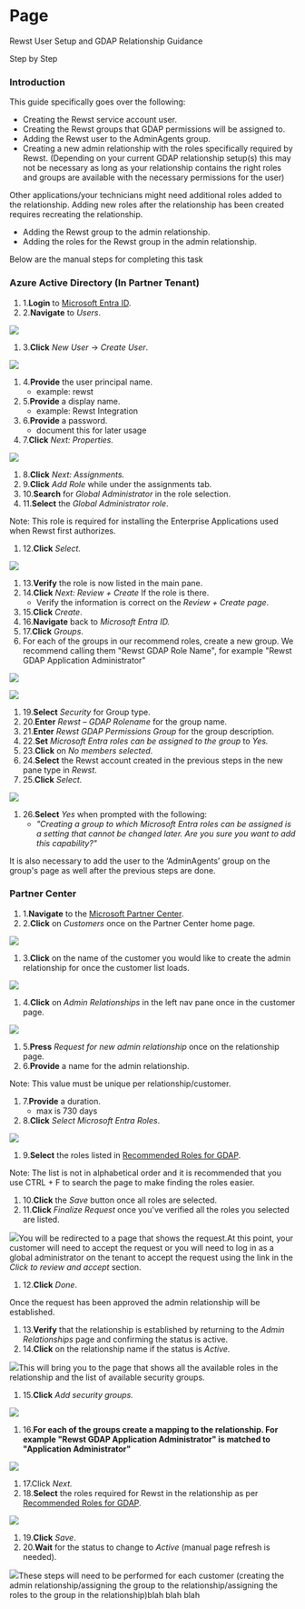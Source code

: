 # Page

Rewst User Setup and GDAP Relationship Guidance

Step by Step

### Introduction <a href="#introduction" id="introduction"></a>

This guide specifically goes over the following:

* Creating the Rewst service account user.
* Creating the Rewst groups that GDAP permissions will be assigned to.
* Adding the Rewst user to the AdminAgents group.
* Creating a new admin relationship with the roles specifically required by Rewst. (Depending on your current GDAP relationship setup(s) this may not be necessary as long as your relationship contains the right roles and groups are available with the necessary permissions for the user)

Other applications/your technicians might need additional roles added to the relationship. Adding new roles after the relationship has been created requires recreating the relationship.

* Adding the Rewst group to the admin relationship.
* Adding the roles for the Rewst group in the admin relationship.

Below are the manual steps for completing this task

### Azure Active Directory (In Partner Tenant) <a href="#azure-active-directory-in-partner-tenant" id="azure-active-directory-in-partner-tenant"></a>

1. 1.**Login** to [Microsoft Entra ID](https://portal.azure.com/#view/Microsoft\_AAD\_IAM/ActiveDirectoryMenuBlade/\~/Overview).
2. 2.**Navigate** to _Users_.

![](https://3676225685-files.gitbook.io/\~/files/v0/b/gitbook-x-prod.appspot.com/o/spaces%2FAQQ1EHVcEsGKBPVHmiav%2Fuploads%2FvZq7BE4FblhvIB0OM8oB%2Fimage%20\(7\).png?alt=media\&token=b4d021e3-7aee-426a-8eea-cbcec80e8b68)

1. 3.**Click** _New User_ → _Create User_.

![](https://3676225685-files.gitbook.io/\~/files/v0/b/gitbook-x-prod.appspot.com/o/spaces%2FAQQ1EHVcEsGKBPVHmiav%2Fuploads%2F8ZdK6w1rFxK78dWA6tGO%2Fimage%20\(8\).png?alt=media\&token=54bb1116-bac5-4002-b8f9-1e736382ab5b)

1. 4.**Provide** the user principal name.
   * example: rewst
2. 5.**Provide** a display name.
   * example: Rewst Integration
3. 6.**Provide** a password.
   * document this for later usage
4. 7.**Click** _Next: Properties._

![](https://3676225685-files.gitbook.io/\~/files/v0/b/gitbook-x-prod.appspot.com/o/spaces%2FAQQ1EHVcEsGKBPVHmiav%2Fuploads%2FpcNy7zZyA7JNhnEpyq9j%2Fimage%20\(8\).png?alt=media\&token=f390d640-1368-4a6a-a1ec-33057176d175)

1. 8.**Click** _Next: Assignments._
2. 9.**Click** _Add Role_ while under the assignments tab.
3. 10.**Search** for _Global Administrator_ in the role selection.
4. 11.**Select** the _Global Administrator role_.

Note: This role is required for installing the Enterprise Applications used when Rewst first authorizes.

1. 12.**Click** _Select._

![](https://3676225685-files.gitbook.io/\~/files/v0/b/gitbook-x-prod.appspot.com/o/spaces%2FAQQ1EHVcEsGKBPVHmiav%2Fuploads%2FnrrBa4PzgQoLx0c9ibxc%2Fimage%20\(9\).png?alt=media\&token=022652a3-3624-4ee5-bb16-ffaa3365820d)

1. 13.**Verify** the role is now listed in the main pane.
2. 14.**Click** _Next: Review + Create_ If the role is there.
   * Verify the information is correct on the _Review + Create page_.
3. 15.**Click** _Create_.
4. 16.**Navigate** back to _Microsoft Entra ID._
5. 17.**Click** _Groups_.
6. For each of the groups in our recommend roles, create a new group. We recommend calling them "Rewst GDAP Role Name", for example "Rewst GDAP Application Administrator"

![](https://3676225685-files.gitbook.io/\~/files/v0/b/gitbook-x-prod.appspot.com/o/spaces%2FAQQ1EHVcEsGKBPVHmiav%2Fuploads%2FEuv7SIw9D2hv9dL1yuJw%2Fimage%20\(8\).png?alt=media\&token=03d4912f-713a-4803-a79f-80154ea636e0)

![](https://3676225685-files.gitbook.io/\~/files/v0/b/gitbook-x-prod.appspot.com/o/spaces%2FAQQ1EHVcEsGKBPVHmiav%2Fuploads%2FKlVyj0iMjp90KwGiNcFz%2Fimage%20\(9\).png?alt=media\&token=fe669854-5f5f-423e-90ce-ac61f7951574)

1. 19.**Select** _Security_ for Group type.
2. 20.**Enter** _Rewst – GDAP  Rolename_ for the group name.
3. 21.**Enter** _Rewst GDAP Permissions Group_ for the group description.
4. 22.**Set** _Microsoft Entra roles can be assigned to the group_ to _Yes._
5. 23.**Click** on _No members selected_.
6. 24.**Select** the Rewst account created in the previous steps in the new pane type in _Rewst_.
7. 25.**Click** _Select._

![](https://3676225685-files.gitbook.io/\~/files/v0/b/gitbook-x-prod.appspot.com/o/spaces%2FAQQ1EHVcEsGKBPVHmiav%2Fuploads%2FjnfIJQsV5WpJ1gRjRmnO%2Fimage%20\(10\).png?alt=media\&token=6830541a-50fb-49e3-8d54-6623a1e27b28)

1. 26.**Select** _Yes_ when prompted with the following:
   * _"Creating a group to which Microsoft Entra roles can be assigned is a setting that cannot be changed later. Are you sure you want to add this capability?"_

It is also necessary to add the user to the ‘AdminAgents’ group on the group's page as well after the previous steps are done.

### Partner Center <a href="#partner-center" id="partner-center"></a>

1. 1.**Navigate** to the [Microsoft Partner Center](https://partner.microsoft.com/).
2. 2.**Click** on _Customers_ once on the Partner Center home page.

![](https://3676225685-files.gitbook.io/\~/files/v0/b/gitbook-x-prod.appspot.com/o/spaces%2FAQQ1EHVcEsGKBPVHmiav%2Fuploads%2FaoBjsGAQgsDr2iZVOHCs%2Fimage%20\(11\).png?alt=media\&token=3bc373ce-f558-41a6-92a8-965530c6d557)

1. 3.**Click** on the name of the customer you would like to create the admin relationship for once the customer list loads.

![](https://3676225685-files.gitbook.io/\~/files/v0/b/gitbook-x-prod.appspot.com/o/spaces%2FAQQ1EHVcEsGKBPVHmiav%2Fuploads%2F37tvZafcuaPeOLDAfgxl%2Fimage%20\(12\).png?alt=media\&token=f0b56753-c20c-46fe-8c24-d15dec60dc76)

1. 4.**Click** on _Admin Relationships_ in the left nav pane once in the customer page.

![](https://3676225685-files.gitbook.io/\~/files/v0/b/gitbook-x-prod.appspot.com/o/spaces%2FAQQ1EHVcEsGKBPVHmiav%2Fuploads%2Fki6KfzncQnfYOAitfEhV%2Fimage%20\(14\).png?alt=media\&token=b9545a4e-1d18-4d7e-997e-d000683b0036)

1. 5.**Press** _Request for new admin relationship_ once on the relationship page.
2. 6.**Provide** a name for the admin relationship.

Note: This value must be unique per relationship/customer.

1. 7.**Provide** a duration.
   * max is 730 days
2. 8.**Click** _Select Microsoft Entra Roles_.

![](https://3676225685-files.gitbook.io/\~/files/v0/b/gitbook-x-prod.appspot.com/o/spaces%2FAQQ1EHVcEsGKBPVHmiav%2Fuploads%2F0PI7KTk328GUaQ68F3x8%2Fimage%20\(15\).png?alt=media\&token=30cde685-d767-4c8c-b2a0-f08ec57c1164)

1. 9.**Select** the roles listed in [Recommended Roles for GDAP](https://docs.rewst.help/documentation/integrations/cloud/authorization-best-practices#recommended-roles-for-gdap).

Note: The list is not in alphabetical order and it is recommended that you use CTRL + F to search the page to make finding the roles easier.

1. 10.**Click** the _Save_ button once all roles are selected.
2. 11.**Click** _Finalize Request_ once you've verified all the roles you selected are listed.

![](https://3676225685-files.gitbook.io/\~/files/v0/b/gitbook-x-prod.appspot.com/o/spaces%2FAQQ1EHVcEsGKBPVHmiav%2Fuploads%2FnnWtzDapoXE7GH2jXdyB%2Fimage%20\(16\).png?alt=media\&token=f9ce4ec5-7f53-47fd-9a7d-6ff55f297b6d)You will be redirected to a page that shows the request.At this point, your customer will need to accept the request or you will need to log in as a global administrator on the tenant to accept the request using the link in the _Click to review and accept_ section.

1. 12.**Click** _Done_.

Once the request has been approved the admin relationship will be established.

1. 13.**Verify** that the relationship is established by returning to the _Admin Relationships_ page and confirming the status is active.
2. 14.**Click** on the relationship name if the status is _Active._

![](https://3676225685-files.gitbook.io/\~/files/v0/b/gitbook-x-prod.appspot.com/o/spaces%2FAQQ1EHVcEsGKBPVHmiav%2Fuploads%2FrnUR7TxxfHXXSjcW8JNj%2Fimage%20\(17\).png?alt=media\&token=32903c77-b9a3-4782-a68d-6e840d68275b)This will bring you to the page that shows all the available roles in the relationship and the list of available security groups.

1. 15.**Click** _Add security groups._

![](https://3676225685-files.gitbook.io/\~/files/v0/b/gitbook-x-prod.appspot.com/o/spaces%2FAQQ1EHVcEsGKBPVHmiav%2Fuploads%2FH7PljPBb1PHtD0YCFbbk%2Fimage%20\(18\).png?alt=media\&token=f4848044-6619-45b5-b9a7-8728fde3ecbe)

1. 16.**For each of the groups create a mapping to the relationship. For example "Rewst GDAP Application Administrator" is matched to "Application Administrator"**

![](https://3676225685-files.gitbook.io/\~/files/v0/b/gitbook-x-prod.appspot.com/o/spaces%2FAQQ1EHVcEsGKBPVHmiav%2Fuploads%2FId2mEYbho2R4Yi6JdUJ6%2FPicture15.png?alt=media\&token=c48ddca2-ddb7-49ad-b902-220b1ae6425a)

1. 17.Click _Next._
2. 18.**Select** the roles required for Rewst in the relationship as per [Recommended Roles for GDAP](https://docs.rewst.help/documentation/integrations/cloud/authorization-best-practices#recommended-roles-for-gdap).

![](https://3676225685-files.gitbook.io/\~/files/v0/b/gitbook-x-prod.appspot.com/o/spaces%2FAQQ1EHVcEsGKBPVHmiav%2Fuploads%2Fgm23vqmV8VAXpFvdabXp%2FPicture16.png?alt=media\&token=7e6f3c06-ccf0-45b4-b3e4-726ff920da67)

1. 19.**Click** _Save_.
2. 20.**Wait** for the status to change to _Active_ (manual page refresh is needed).

![](https://3676225685-files.gitbook.io/\~/files/v0/b/gitbook-x-prod.appspot.com/o/spaces%2FAQQ1EHVcEsGKBPVHmiav%2Fuploads%2FdTvMFh8AIqTv3FmrETgd%2Fimage%20\(20\).png?alt=media\&token=3bfee7df-f13e-422d-abff-7dc1b3b36870)These steps will need to be performed for each customer (creating the admin relationship/assigning the group to the relationship/assigning the roles to the group in the relationship)blah blah blah
